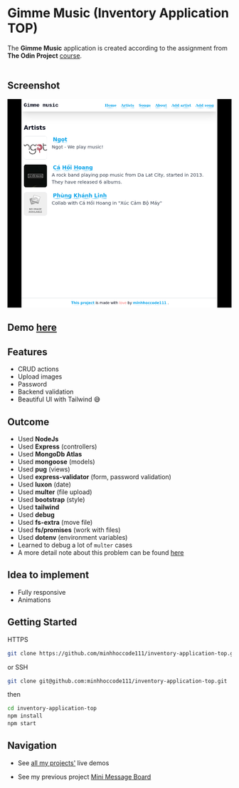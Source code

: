 # Gimme Music (Inventory Application TOP)

The **Gimme Music** application is created according to the assignment from **The Odin Project** [course](https://www.theodinproject.com/lessons/nodejs-inventory-application).
<br>
<br>

## Screenshot

![Gimme Music Screenshot](/public/images/inventory-application-screenshot.png)

## **Demo** [here](https://inventoryapplicationtop.glitch.me)

## **Features**

- CRUD actions
- Upload images
- Password
- Backend validation
- Beautiful UI with Tailwind 😅

## **Outcome**

- Used **NodeJs**
- Used **Express** (controllers)
- Used **MongoDb Atlas**
- Used **mongoose** (models)
- Used **pug** (views)
- Used **express-validator** (form, password validation)
- Used **luxon** (date)
- Used **multer** (file upload)
- Used **bootstrap** (style)
- Used **tailwind**
- Used **debug**
- Used **fs-extra** (move file)
- Used **fs/promises** (work with files)
- Used **dotenv** (environment variables)
- Learned to debug a lot of `multer` cases
- A more detail note about this problem can be found [here](NOTE.md)

## **Idea to implement**

- Fully responsive
- Animations

## **Getting Started**

HTTPS

```bash
git clone https://github.com/minhhoccode111/inventory-application-top.git
```

or SSH

```bash
git clone git@github.com:minhhoccode111/inventory-application-top.git
```

then

```bash
cd inventory-application-top
npm install
npm start
```

## **Navigation**

- See [all my projects'](https://github.com/minhhoccode111/all-projects-live-demos) live demos

* See my previous project [Mini Message Board](https://github.com/minhhoccode111/mini-message-board-top)

<!-- * See my next project []() -->
